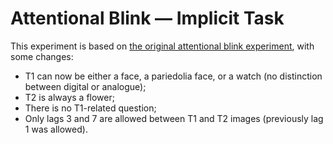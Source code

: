 # Attentional Blink &mdash; Implicit Task

This experiment is based on [the original attentional blink experiment](../attentional-blink), with some changes:
  - T1 can now be either a face, a pariedolia face, or a watch (no distinction between digital or analogue);
  - T2 is always a flower;
  - There is no T1-related question;
  - Only lags 3 and 7 are allowed between T1 and T2 images (previously lag 1 was allowed).

